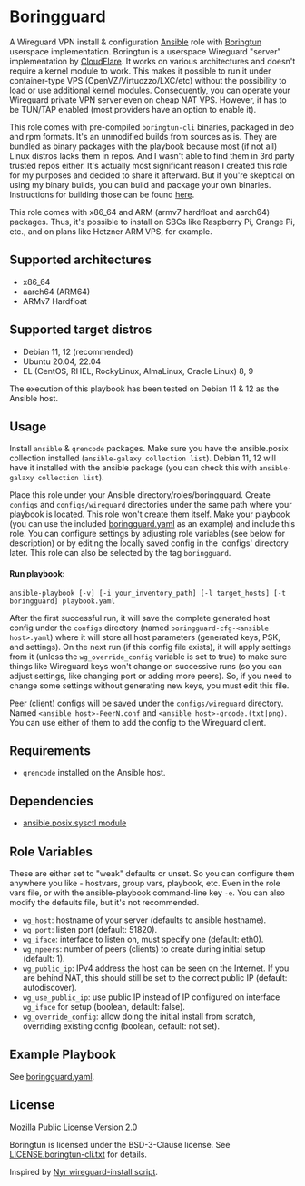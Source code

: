 Boringguard
===========

A Wireguard VPN install & configuration [Ansible](https://ansible.com) role with [Boringtun](https://github.com/cloudflare/boringtun) userspace implementation.
Boringtun is a userspace Wireguard "server" implementation by [CloudFlare](https://www.cloudflare.com/). It works on various architectures and doesn't require
a kernel module to work. This makes it possible to run it under container-type VPS (OpenVZ/Virtuozzo/LXC/etc) without the possibility to load or use additional
kernel modules. Consequently, you can operate your Wireguard private VPN server even on cheap NAT VPS. However, it has to be TUN/TAP enabled (most providers
have an option to enable it).

This role comes with pre-compiled `boringtun-cli` binaries, packaged in deb and rpm formats. It's an unmodified builds from sources as is. They are bundled as
binary packages with the playbook because most (if not all) Linux distros lacks them in repos. And I wasn't able to find them in 3rd party trusted repos either.
It's actually most significant reason I created this role for my purposes and decided to share it afterward. But if you're skeptical on using my binary builds,
you can build and package your own binaries. Instructions for building those can be found [here](BUILD.md).

This role comes with x86_64 and ARM (armv7 hardfloat and aarch64) packages. Thus, it's possible to install on SBCs like Raspberry Pi, Orange Pi, etc., and on
plans like Hetzner ARM VPS, for example.

Supported architectures
-----------------------

- x86_64
- aarch64 (ARM64)
- ARMv7 Hardfloat

Supported target distros
------------------------

- Debian 11, 12 (recommended)
- Ubuntu 20.04, 22.04
- EL (CentOS, RHEL, RockyLinux, AlmaLinux, Oracle Linux) 8, 9

The execution of this playbook has been tested on Debian 11 & 12 as the Ansible host.

Usage
-----

Install `ansible` & `qrencode` packages. Make sure you have the ansible.posix collection installed (`ansible-galaxy collection list`). Debian 11, 12 will have it
installed with the ansible package (you can check this with `ansible-galaxy collection list`).

Place this role under your Ansible directory/roles/boringguard. Create `configs` and `configs/wireguard` directories under the same path where your playbook
is located. This role won't create them itself.
Make your playbook (you can use the included [boringguard.yaml](boringguard.yaml) as an example) and include this role.
You can configure settings by adjusting role variables (see below for description) or by editing the locally saved config in the 'configs' directory later. This
role can also be selected by the tag `boringguard`.

#### Run playbook:

```shell
ansible-playbook [-v] [-i your_inventory_path] [-l target_hosts] [-t boringguard] playbook.yaml
```

After the first successful run, it will save the complete generated host config under the `configs` directory (named `boringguard-cfg-<ansible host>.yaml`)
where it will store all host parameters (generated keys, PSK, and settings). On the next run (if this config file exists), it will apply settings from it (unless
the `wg_override_config` variable is set to true) to make sure things like Wireguard keys won't change on successive runs (so you can adjust settings, like changing
port or adding more peers). So, if you need to change some settings without generating new keys, you must edit this file.

Peer (client) configs will be saved under the `configs/wireguard` directory. Named `<ansible host>-PeerN.conf` and `<ansible host>-qrcode.(txt|png)`. You can use
either of them to add the config to the Wireguard client.

Requirements
------------

- `qrencode` installed on the Ansible host.

Dependencies
------------

- [ansible.posix.sysctl module](https://docs.ansible.com/ansible/latest/collections/ansible/posix/sysctl_module.html)

Role Variables
--------------

These are either set to "weak" defaults or unset. So you can configure them anywhere you like - hostvars, group vars, playbook, etc.
Even in the role vars file, or with the ansible-playbook command-line key `-e`. You can also modify the defaults file, but it's not recommended.

- `wg_host`: hostname of your server (defaults to ansible hostname).
- `wg_port`: listen port (default: 51820).
- `wg_iface`: interface to listen on, must specify one (default: eth0).
- `wg_npeers`: number of peers (clients) to create during initial setup (default: 1).
- `wg_public_ip`: IPv4 address the host can be seen on the Internet. If you are behind NAT, this should still be set to the correct public IP (default: autodiscover).
- `wg_use_public_ip`: use public IP instead of IP configured on interface `wg_iface` for setup (boolean, default: false).
- `wg_override_config`: allow doing the initial install from scratch, overriding existing config (boolean, default: not set).

Example Playbook
----------------

See [boringguard.yaml](boringguard.yaml).

License
-------

Mozilla Public License Version 2.0

Boringtun is licensed under the BSD-3-Clause license. See [LICENSE.boringtun-cli.txt](LICENSE.boringtun-cli.txt) for details.

Inspired by [Nyr wireguard-install script](https://github.com/Nyr/wireguard-install).
